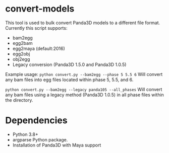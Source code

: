 # convert-models
This tool is used to bulk convert Panda3D models to a different file format.
Currently this script supports:
* bam2egg
* egg2bam
* egg2maya<version> (default:2016)
* egg2obj
* obj2egg
* Legacy conversion (Panda3D 1.5.0 and Panda3D 1.0.5)


Example usage:
``python convert.py --bam2egg --phase 5 5.5 6``
Will convert any bam files into egg files located within phase 5, 5.5, and 6.

``python convert.py --bam2egg --legacy panda105 --all_phases``
Will convert any bam files using a legacy method (Panda3D 1.0.5) in all phase files within the directory.

# Dependencies 
- Python 3.8+
- argparse Python package.
- Installation of Panda3D with Maya support